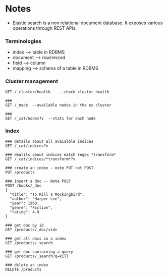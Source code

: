 # Notes

- Elastic search is a non relational document database. It exposes various operations through REST APIs.

### Terminologies
- index --> table in RDBMS
- document --> row/record
- field --> column
- mapping --> schema of a table in RDBMS

### Cluster management

```http request
GET /_cluster/health    --check cluster health

###
GET /_node  --available nodes in the es cluster

###
GET /_cat/nodes?v  --stats for each node
```

### Index
```http request
### details about all avaialble indices
GET /_cat/indices?v

### deatils about indices match regex *transform*
GET /_cat/indices/*transform*?v

### create an index - note PUT not POST
PUT /products

### insert a doc -- Note POST
POST /books/_doc
{
  "title": "To Kill a Mockingbird",
  "author": "Harper Lee",
  "year": 1960,
  "genre": "Fiction",
  "rating": 4.9
}

### get doc by id
GET /products/_doc/<id>

### get all docs in a index
GET /products/_search

### get doc containing a query
GET /products/_search?q=kill

### delete an index
DELETE /products
```
